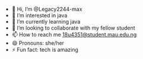 - 👋 Hi, I’m @Legacy2244-max
- 👀 I’m interested in java
- 🌱 I’m currently learning java
- 💞️ I’m looking to collaborate with my fellow student 
- 📫 How to reach me 18u4351@student.mau.edu.ng
- 😄 Pronouns: she/her
- ⚡ Fun fact: tech is amazing 

<!---
Legacy2244-max/Legacy2244-max is a ✨ special ✨ repository because its `README.md` (this file) appears on your GitHub profile.
You can click the Preview link to take a look at your changes.
--->
